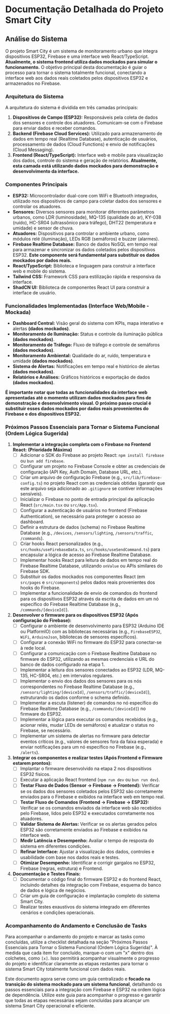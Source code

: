# Documentação Detalhada do Projeto Smart City

## Análise do Sistema

O projeto Smart City é um sistema de monitoramento urbano que integra dispositivos ESP32, Firebase e uma interface web React/TypeScript. **Atualmente, o sistema frontend utiliza dados mockados para simular o funcionamento.** O objetivo principal desta documentação é guiar o processo para tornar o sistema totalmente funcional, conectando a interface web aos dados reais coletados pelos dispositivos ESP32 e armazenados no Firebase.

### Arquitetura do Sistema

A arquitetura do sistema é dividida em três camadas principais:

1.  **Dispositivos de Campo (ESP32):** Responsáveis pela coleta de dados dos sensores e controle dos atuadores. Comunicam-se com o Firebase para enviar dados e receber comandos.
2.  **Backend (Firebase Cloud Services):** Utilizado para armazenamento de dados em tempo real (Realtime Database), autenticação de usuários, processamento de dados (Cloud Functions) e envio de notificações (Cloud Messaging).
3.  **Frontend (React/TypeScript):** Interface web e mobile para visualização dos dados, controle do sistema e geração de relatórios. **Atualmente, esta camada está utilizando dados mockados para demonstração e desenvolvimento da interface.**

### Componentes Principais

*   **ESP32:** Microcontrolador dual-core com WiFi e Bluetooth integrados, utilizado nos dispositivos de campo para coletar dados dos sensores e controlar os atuadores.
*   **Sensores:** Diversos sensores para monitorar diferentes parâmetros urbanos, como LDR (luminosidade), MQ-135 (qualidade do ar), KY-038 (ruído), HC-SR04 (ultrassônico para tráfego), DHT22 (temperatura e umidade) e sensor de chuva.
*   **Atuadores:** Dispositivos para controlar o ambiente urbano, como módulos relé (iluminação), LEDs RGB (semáforos) e buzzer (alarmes).
*   **Firebase Realtime Database:** Banco de dados NoSQL em tempo real para armazenar e sincronizar os dados coletados pelos dispositivos ESP32. **Este componente será fundamental para substituir os dados mockados por dados reais.**
*   **React/TypeScript:** Biblioteca e linguagem para construir a interface web e mobile do sistema.
*   **Tailwind CSS:** Framework CSS para estilização rápida e responsiva da interface.
*   **ShadCN UI:** Biblioteca de componentes React UI para construir a interface de usuário.

### Funcionalidades Implementadas (Interface Web/Mobile - Mockada)

*   **Dashboard Central:** Visão geral do sistema com KPIs, mapa interativo e alertas **(dados mockados)**.
*   **Monitoramento de Iluminação:** Status e controle da iluminação pública **(dados mockados)**.
*   **Monitoramento de Tráfego:** Fluxo de tráfego e controle de semáforos **(dados mockados)**.
*   **Monitoramento Ambiental:** Qualidade do ar, ruído, temperatura e umidade **(dados mockados)**.
*   **Sistema de Alertas:** Notificações em tempo real e histórico de alertas **(dados mockados)**.
*   **Relatórios e Análises:** Gráficos históricos e exportação de dados **(dados mockados)**.

**É importante notar que todas as funcionalidades da interface web apresentadas até o momento utilizam dados mockados para fins de demonstração e desenvolvimento visual. O próximo passo crucial é substituir esses dados mockados por dados reais provenientes do Firebase e dos dispositivos ESP32.**

### Próximos Passos Essenciais para Tornar o Sistema Funcional (Ordem Lógica Sugerida)

1.  **Implementar a integração completa com o Firebase no Frontend React:** **(Prioridade Máxima)**
    *   [ ] Adicionar o SDK do Firebase ao projeto React: `npm install firebase` ou `bun add firebase`.
    *   [ ] Configurar um projeto no Firebase Console e obter as credenciais de configuração (API Key, Auth Domain, Database URL, etc.).
    *   [ ] Criar um arquivo de configuração Firebase (e.g., `src/lib/firebase-config.ts`) no projeto React com as credenciais obtidas (garantir que este arquivo seja adicionado ao `.gitignore` se contiver informações sensíveis).
    *   [ ] Inicializar o Firebase no ponto de entrada principal da aplicação React (`src/main.tsx` ou `src/App.tsx`).
    *   [ ] Configurar a autenticação de usuários no frontend (Firebase Authentication), se necessário para proteger o acesso ao dashboard.
    *   [ ] Definir a estrutura de dados (schema) no Firebase Realtime Database (e.g., `/devices`, `/sensors/lighting`, `/sensors/traffic`, `/commands`).
    *   [ ] Criar hooks React personalizados (e.g., `src/hooks/useFirebaseData.ts`, `src/hooks/useSendCommand.ts`) para encapsular a lógica de acesso ao Firebase Realtime Database.
    *   [ ] Implementar hooks React para leitura de dados em tempo real do Firebase Realtime Database, utilizando `onValue` ou APIs similares do Firebase SDK.
    *   [ ] Substituir os dados mockados nos componentes React (em `src/pages` e `src/components`) pelos dados reais provenientes dos hooks do Firebase.
    *   [ ] Implementar a funcionalidade de envio de comandos do frontend para os dispositivos ESP32 através da escrita de dados em um nó específico do Firebase Realtime Database (e.g., `/commands/[deviceId]`).

2.  **Desenvolver o firmware para os dispositivos ESP32 (Após configuração do Firebase):**
    *   [ ] Configurar o ambiente de desenvolvimento para ESP32 (Arduino IDE ou PlatformIO) com as bibliotecas necessárias (e.g., `FirebaseESP32`, `WiFi`, `ArduinoJson`, bibliotecas de sensores específicos).
    *   [ ] Configurar a conexão WiFi no firmware do ESP32 para conectar-se à rede local.
    *   [ ] Configurar a comunicação com o Firebase Realtime Database no firmware do ESP32, utilizando as mesmas credenciais e URL do banco de dados configurado na etapa 1.
    *   [ ] Implementar a leitura dos sensores conectados ao ESP32 (LDR, MQ-135, HC-SR04, etc.) em intervalos regulares.
    *   [ ] Implementar o envio dos dados dos sensores para os nós correspondentes no Firebase Realtime Database (e.g., `/sensors/lighting/[deviceId]`, `/sensors/traffic/[deviceId]`), estruturando os dados conforme o schema definido.
    *   [ ] Implementar a escuta (listener) de comandos no nó específico do Firebase Realtime Database (e.g., `/commands/[deviceId]`) no firmware do ESP32.
    *   [ ] Implementar a lógica para executar os comandos recebidos (e.g., acionar relés, mudar LEDs de semáforos) e atualizar o status no Firebase, se necessário.
    *   [ ] Implementar um sistema de alertas no firmware para detectar eventos críticos (e.g., valores de sensores fora da faixa esperada) e enviar notificações para um nó específico no Firebase (e.g., `/alerts`).

3.  **Integrar os componentes e realizar testes (Após Frontend e Firmware estarem prontos):**
    *   [ ] Implantar o firmware desenvolvido na etapa 2 nos dispositivos ESP32 físicos.
    *   [ ] Executar a aplicação React frontend (`npm run dev` ou `bun run dev`).
    *   [ ] **Testar Fluxo de Dados (Sensor -> Firebase -> Frontend):** Verificar se os dados dos sensores coletados pelos ESP32 são corretamente enviados para o Firebase e exibidos na interface web em tempo real.
    *   [ ] **Testar Fluxo de Comandos (Frontend -> Firebase -> ESP32):** Verificar se os comandos enviados da interface web são recebidos pelo Firebase, lidos pelo ESP32 e executados corretamente nos atuadores.
    *   [ ] **Validar Sistema de Alertas:** Verificar se os alertas gerados pelos ESP32 são corretamente enviados ao Firebase e exibidos na interface web.
    *   [ ] **Medir Latência e Desempenho:** Avaliar o tempo de resposta do sistema em diferentes condições.
    *   [ ] **Refinar Interface:** Ajustar a visualização dos dados, controles e usabilidade com base nos dados reais e testes.
    *   [ ] **Otimizar Desempenho:** Identificar e corrigir gargalos no ESP32, Firebase (regras, estrutura) e Frontend.

4.  **Documentação e Testes Finais:**
    *   [ ] Documentar o código final do firmware ESP32 e do frontend React, incluindo detalhes da integração com Firebase, esquema do banco de dados e lógica de negócios.
    *   [ ] Criar um guia de configuração e implantação completo do sistema Smart City.
    *   [ ] Realizar testes exaustivos do sistema integrado em diferentes cenários e condições operacionais.

### Acompanhamento do Andamento e Conclusão de Tasks

Para acompanhar o andamento do projeto e marcar as tasks como concluídas, utilize a checklist detalhada na seção "Próximos Passos Essenciais para Tornar o Sistema Funcional (Ordem Lógica Sugerida)". À medida que cada item for concluído, marque-o com um "x" dentro dos colchetes, como `[x]`. Isso permitirá acompanhar visualmente o progresso do projeto e identificar claramente as etapas restantes para tornar o sistema Smart City totalmente funcional com dados reais.

Este documento agora serve como um guia centralizado e **focado na transição do sistema mockado para um sistema funcional**, detalhando os passos essenciais para a integração com Firebase e ESP32 na ordem lógica de dependência. Utilize este guia para acompanhar o progresso e garantir que todas as etapas necessárias sejam concluídas para alcançar um sistema Smart City operacional e eficiente.

